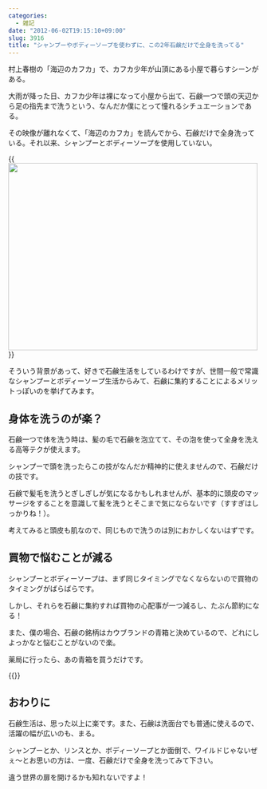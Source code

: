 ```yaml
---
categories:
  - 雑記
date: "2012-06-02T19:15:10+09:00"
slug: 3916
title: "シャンプーやボディーソープを使わずに、この2年石鹸だけで全身を洗ってる"
---
```


村上春樹の「海辺のカフカ」で、カフカ少年が山頂にある小屋で暮らすシーンがある。

大雨が降った日、カフカ少年は裸になって小屋から出て、石鹸一つで頭の天辺から足の指先まで洗うという、なんだか僕にとって憧れるシチュエーションである。

その映像が離れなくて、「海辺のカフカ」を読んでから、石鹸だけで全身洗っている。それ以来、シャンプーとボディーソープを使用していない。

{{<img alt="" src="/images/2012/06/3916_1.jpg" width="500" height="375">}}

そういう背景があって、好きで石鹸生活をしているわけですが、世間一般で常識なシャンプーとボディーソープ生活からみて、石鹸に集約することによるメリットっぽいのを挙げてみます。

## 身体を洗うのが楽？

石鹸一つで体を洗う時は、髪の毛で石鹸を泡立てて、その泡を使って全身を洗える高等テクが使えます。

シャンプーで頭を洗ったらこの技がなんだか精神的に使えませんので、石鹸だけの技です。

石鹸で髪毛を洗うとぎしぎしが気になるかもしれませんが、基本的に頭皮のマッサージをすることを意識して髪を洗うとそこまで気にならないです（すすぎはしっかりね！）。

考えてみると頭皮も肌なので、同じもので洗うのは別におかしくないはずです。

## 買物で悩むことが減る

シャンプーとボディーソープは、まず同じタイミングでなくならないので買物のタイミングがばらばらです。

しかし、それらを石鹸に集約すれば買物の心配事が一つ減るし、たぶん節約になる！

また、僕の場合、石鹸の銘柄はカウブランドの青箱と決めているので、どれにしよっかなと悩むことがないので楽。

薬局に行ったら、あの青箱を買うだけです。

{{<amazon id="B000FQN8AI" title="カウブランド石鹸 青箱バスサイズ135g*6個" src="https://images-na.ssl-images-amazon.com/images/I/31nZ-lFtEML._SL160_.jpg">}}

## おわりに

石鹸生活は、思った以上に楽です。また、石鹸は洗面台でも普通に使えるので、活躍の幅が広いのも、まる。

シャンプーとか、リンスとか、ボディーソープとか面倒で、ワイルドじゃないぜぇ〜とお思いの方は、一度、石鹸だけで全身を洗ってみて下さい。

違う世界の扉を開けるかも知れないですよ！
